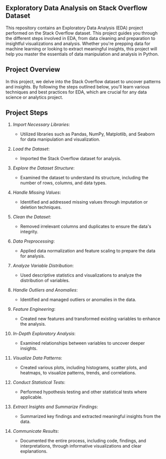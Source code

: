 ## Exploratory Data Analysis on Stack Overflow Dataset

This repository contains an Exploratory Data Analysis (EDA) project performed on the Stack Overflow dataset. This project guides you through the different steps involved in EDA, from data cleaning and preparation to insightful visualizations and analysis. Whether you're prepping data for machine learning or looking to extract meaningful insights, this project will help you master the essentials of data manipulation and analysis in Python.

## Project Overview

In this project, we delve into the Stack Overflow dataset to uncover patterns and insights. By following the steps outlined below, you'll learn various techniques and best practices for EDA, which are crucial for any data science or analytics project.

## Project Steps

1. *Import Necessary Libraries*:
   - Utilized libraries such as Pandas, NumPy, Matplotlib, and Seaborn for data manipulation and visualization.

2. *Load the Dataset*:
   - Imported the Stack Overflow dataset for analysis.

3. *Explore the Dataset Structure*:
   - Examined the dataset to understand its structure, including the number of rows, columns, and data types.

4. *Handle Missing Values*:
   - Identified and addressed missing values through imputation or deletion techniques.

5. *Clean the Dataset*:
   - Removed irrelevant columns and duplicates to ensure the data's integrity.

6. *Data Preprocessing*:
   - Applied data normalization and feature scaling to prepare the data for analysis.

7. *Analyze Variable Distribution*:
   - Used descriptive statistics and visualizations to analyze the distribution of variables.

8. *Handle Outliers and Anomalies*:
   - Identified and managed outliers or anomalies in the data.

9. *Feature Engineering*:
   - Created new features and transformed existing variables to enhance the analysis.

10. *In-Depth Exploratory Analysis*:
    - Examined relationships between variables to uncover deeper insights.

11. *Visualize Data Patterns*:
    - Created various plots, including histograms, scatter plots, and heatmaps, to visualize patterns, trends, and correlations.

12. *Conduct Statistical Tests*:
    - Performed hypothesis testing and other statistical tests where applicable.

13. *Extract Insights and Summarize Findings*:
    - Summarized key findings and extracted meaningful insights from the data.

14. *Communicate Results*:
    - Documented the entire process, including code, findings, and interpretations, through informative visualizations and clear explanations.
